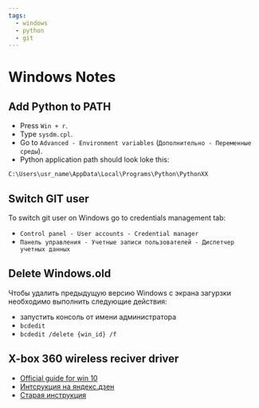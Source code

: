 ```yaml
---
tags:
  - windows
  - python
  - git
---
```


# Windows Notes

## Add Python to PATH

- Press `Win + r`.
- Type `sysdm.cpl`.
- Go to `Advanced - Environment variables` (`Дополнительно - Переменные среды`).
- Python application path should look loke this:
```
C:\Users\usr_name\AppData\Local\Programs\Python\PythonXX
```

## Switch GIT user 

To switch git user on Windows go to credentials management tab:

- `Control panel - User accounts - Credential manager`
- `Панель управления - Учетные записи пользователей - Диспетчер учетных данных`

## Delete Windows.old

Чтобы удалить предыдущую версию Windows с экрана загурзки необходимо выполнить следующие действия:

- запустить консоль от имени администратора
- `bcdedit`
- `bcdedit /delete {win_id} /f`

## X-box 360 wireless reciver driver

- [Official guide for win 10](https://support.xbox.com/en-US/help/xbox-360/xbox-on-windows/accessories/xbox-controller-for-windows-setup?tag=makemoney0821-20)
- [Интсрукция на яндекс.дзен](https://zen.yandex.ru/media/origamer/ne-rabotaet-priemnik-besprovodnogo-geimpada-xbox-360-v-2004-obnovlenii-windows-10-poshagovaia-instrukciia-podkliucheniia-5f722c38315c38725c05aab8)
- [Старая инструкция](http://cityacee.blogspot.com/2012/08/xbox-360.html)